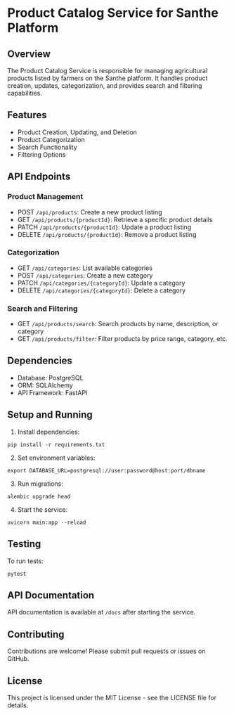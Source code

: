 # Product Catalog Service for Santhe Platform

## Overview

The Product Catalog Service is responsible for managing agricultural products listed by farmers on the Santhe platform. It handles product creation, updates, categorization, and provides search and filtering capabilities.

## Features

- Product Creation, Updating, and Deletion
- Product Categorization
- Search Functionality
- Filtering Options

## API Endpoints

### Product Management

- POST `/api/products`: Create a new product listing
- GET `/api/products/{productId}`: Retrieve a specific product details
- PATCH `/api/products/{productId}`: Update a product listing
- DELETE `/api/products/{productId}`: Remove a product listing

### Categorization

- GET `/api/categories`: List available categories
- POST `/api/categories`: Create a new category
- PATCH `/api/categories/{categoryId}`: Update a category
- DELETE `/api/categories/{categoryId}`: Delete a category

### Search and Filtering

- GET `/api/products/search`: Search products by name, description, or category
- GET `/api/products/filter`: Filter products by price range, category, etc.

## Dependencies

- Database: PostgreSQL
- ORM: SQLAlchemy
- API Framework: FastAPI

## Setup and Running

1. Install dependencies:
```
pip install -r requirements.txt
```

2. Set environment variables:
```
export DATABASE_URL=postgresql://user:password@host:port/dbname
```

3. Run migrations:
```
alembic upgrade head
```

4. Start the service:
```
uvicorn main:app --reload
```

## Testing

To run tests:
```
pytest
```

## API Documentation

API documentation is available at `/docs` after starting the service.

## Contributing

Contributions are welcome! Please submit pull requests or issues on GitHub.

## License

This project is licensed under the MIT License - see the LICENSE file for details.
